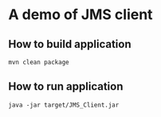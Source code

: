 # A demo of JMS client

## How to build application

`mvn clean package`

## How to run application

`java -jar target/JMS_Client.jar`